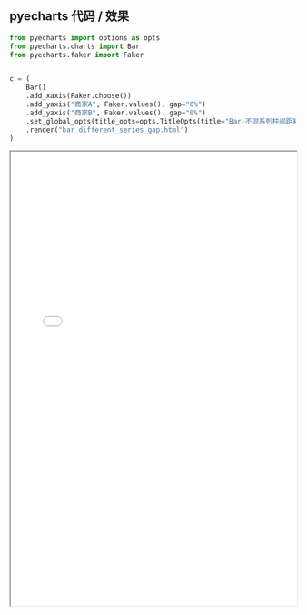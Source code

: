 
## pyecharts 代码 / 效果

```python
from pyecharts import options as opts
from pyecharts.charts import Bar
from pyecharts.faker import Faker


c = (
    Bar()
    .add_xaxis(Faker.choose())
    .add_yaxis("商家A", Faker.values(), gap="0%")
    .add_yaxis("商家B", Faker.values(), gap="0%")
    .set_global_opts(title_opts=opts.TitleOpts(title="Bar-不同系列柱间距离"))
    .render("bar_different_series_gap.html")
)

```

<iframe width="100%" height="800px" src="Bar/bar_different_series_gap.html"></iframe>

